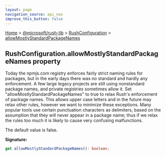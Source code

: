 ```yaml
---
layout: page
navigation_source: api_nav
improve_this_button: false
---
```



[Home](./index.md) &gt; [@microsoft/rush-lib](./rush-lib.md) &gt; [RushConfiguration](./rush-lib.rushconfiguration.md) &gt; [allowMostlyStandardPackageNames](./rush-lib.rushconfiguration.allowmostlystandardpackagenames.md)

## RushConfiguration.allowMostlyStandardPackageNames property

Today the npmjs.com registry enforces fairly strict naming rules for packages, but in the early days there was no standard and hardly any enforcement. A few large legacy projects are still using nonstandard package names, and private registries sometimes allow it. Set "allowMostlyStandardPackageNames" to true to relax Rush's enforcement of package names. This allows upper case letters and in the future may relax other rules, however we want to minimize these exceptions. Many popular tools use certain punctuation characters as delimiters, based on the assumption that they will never appear in a package name; thus if we relax the rules too much it is likely to cause very confusing malfunctions.

The default value is false.

<b>Signature:</b>

```typescript
get allowMostlyStandardPackageNames(): boolean;
```
